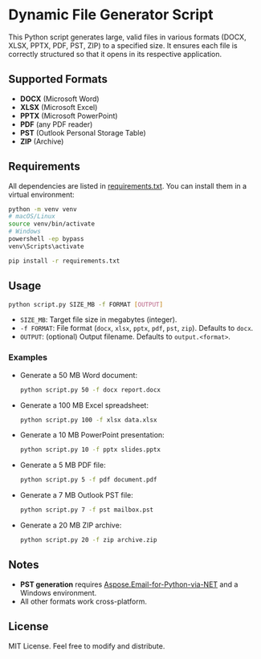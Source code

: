 # Dynamic File Generator Script

This Python script generates large, valid files in various formats (DOCX, XLSX, PPTX, PDF, PST, ZIP) to a specified size. It ensures each file is correctly structured so that it opens in its respective application.

## Supported Formats

* **DOCX** (Microsoft Word)
* **XLSX** (Microsoft Excel)
* **PPTX** (Microsoft PowerPoint)
* **PDF** (any PDF reader)
* **PST** (Outlook Personal Storage Table)
* **ZIP** (Archive)

## Requirements

All dependencies are listed in [requirements.txt](requirements.txt). You can install them in a virtual environment:

```bash
python -m venv venv
# macOS/Linux
source venv/bin/activate
# Windows
powershell -ep bypass
venv\Scripts\activate

pip install -r requirements.txt
```

## Usage

```bash
python script.py SIZE_MB -f FORMAT [OUTPUT]
```

* `SIZE_MB`: Target file size in megabytes (integer).
* `-f FORMAT`: File format (`docx`, `xlsx`, `pptx`, `pdf`, `pst`, `zip`). Defaults to `docx`.
* `OUTPUT`: (optional) Output filename. Defaults to `output.<format>`.

### Examples

* Generate a 50 MB Word document:

  ```bash
  python script.py 50 -f docx report.docx
  ```

* Generate a 100 MB Excel spreadsheet:

  ```bash
  python script.py 100 -f xlsx data.xlsx
  ```

* Generate a 10 MB PowerPoint presentation:

  ```bash
  python script.py 10 -f pptx slides.pptx
  ```

* Generate a 5 MB PDF file:

  ```bash
  python script.py 5 -f pdf document.pdf
  ```

* Generate a 7 MB Outlook PST file:

  ```bash
  python script.py 7 -f pst mailbox.pst
  ```

* Generate a 20 MB ZIP archive:

  ```bash
  python script.py 20 -f zip archive.zip
  ```

## Notes

* **PST generation** requires [Aspose.Email-for-Python-via-NET](https://pypi.org/project/Aspose.Email-for-Python-via-NET/) and a Windows environment.
* All other formats work cross-platform.

## License

MIT License. Feel free to modify and distribute.
